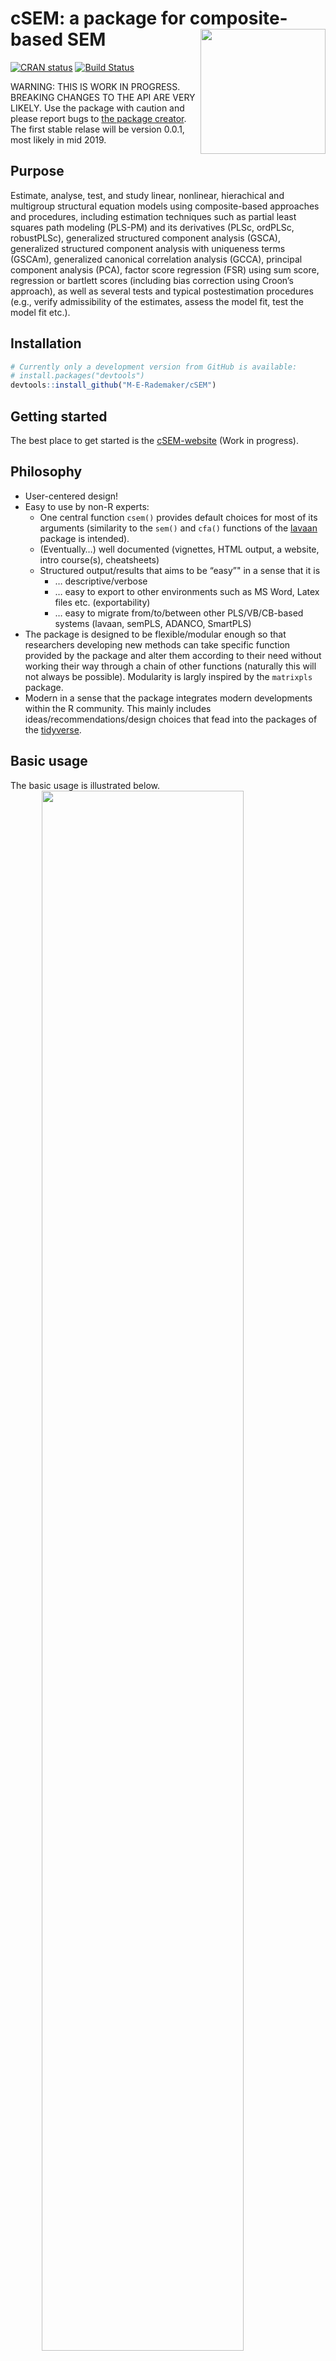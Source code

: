 
<!-- README.md is generated from README.Rmd. Please edit that file -->

# cSEM: a package for composite-based SEM <img src='man/figures/cSEMsticker.svg' align="right" height="200" /></a>

[![CRAN
status](https://www.r-pkg.org/badges/version/cSEM)](https://cran.r-project.org/package=cSEM)
[![Build
Status](https://travis-ci.com/M-E-Rademaker/cSEM.svg?branch=master)](https://travis-ci.com/M-E-Rademaker/cSEM)

WARNING: THIS IS WORK IN PROGRESS. BREAKING CHANGES TO THE API ARE VERY
LIKELY. Use the package with caution and please report bugs to [the
package creator](mailto:manuel.rademaker@uni-wuerzburg.de). The first
stable relase will be version 0.0.1, most likely in mid 2019.

## Purpose

Estimate, analyse, test, and study linear, nonlinear, hierachical and
multigroup structural equation models using composite-based approaches
and procedures, including estimation techniques such as partial least
squares path modeling (PLS-PM) and its derivatives (PLSc, ordPLSc,
robustPLSc), generalized structured component analysis (GSCA),
generalized structured component analysis with uniqueness terms (GSCAm),
generalized canonical correlation analysis (GCCA), principal component
analysis (PCA), factor score regression (FSR) using sum score,
regression or bartlett scores (including bias correction using Croon’s
approach), as well as several tests and typical postestimation
procedures (e.g., verify admissibility of the estimates, assess the
model fit, test the model fit etc.).

## Installation

``` r
# Currently only a development version from GitHub is available:
# install.packages("devtools")
devtools::install_github("M-E-Rademaker/cSEM")
```

## Getting started

The best place to get started is the
[cSEM-website](https://m-e-rademaker.github.io/cSEM/) (Work in
progress).

## Philosophy

  - User-centered design\!
  - Easy to use by non-R experts:
      - One central function `csem()` provides default choices for most
        of its arguments (similarity to the `sem()` and `cfa()`
        functions of the [lavaan](http://lavaan.ugent.be/) package is
        intended).
      - (Eventually…) well documented (vignettes, HTML output, a
        website, intro course(s), cheatsheets)
      - Structured output/results that aims to be “easy”" in a sense
        that it is
          - … descriptive/verbose
          - … easy to export to other environments such as MS Word,
            Latex files etc. (exportability)
          - … easy to migrate from/to/between other PLS/VB/CB-based
            systems (lavaan, semPLS, ADANCO, SmartPLS)
  - The package is designed to be flexible/modular enough so that
    researchers developing new methods can take specific function
    provided by the package and alter them according to their need
    without working their way through a chain of other functions
    (naturally this will not always be possible). Modularity is largly
    inspired by the `matrixpls` package.
  - Modern in a sense that the package integrates modern developments
    within the R community. This mainly includes
    ideas/recommendations/design choices that fead into the packages of
    the [tidyverse](https://github.com/tidyverse/tidyverse).

## Basic usage

The basic usage is illustrated below.
<img src="man/figures/api.png" width="80%" style="display: block; margin: auto;" />

Roughly speaking using `cSEM` is always the same 3 step procedure

1.  Pick a dataset and specify a model using [lavaan
    syntax](http://lavaan.ugent.be/tutorial/syntax1.html)
2.  Use `csem()`
3.  Apply one of the postestimation functions on the resulting object.

### Example

Models are defined using [lavaan
syntax](http://lavaan.ugent.be/tutorial/syntax1.html) with some slight
modifications. For illustration we use the build-in and well known
`satisfaction` dataset.

``` r
require(cSEM)
data(satisfaction)
    
## Note: the opeartor "<~" tells cSEM that the construct to its left is modelled
##       as a composite.
##       the operator "=~" tells cSEM that the construct to its left is modelled
##       as a common factor.
    
model <- "
# Structural model
EXPE ~ IMAG
QUAL ~ EXPE
VAL  ~ EXPE + QUAL
SAT  ~ IMAG + EXPE + QUAL + VAL 
LOY  ~ IMAG + SAT

# Measurement model

IMAG <~ imag1 + imag2 + imag3
EXPE <~ expe1 + expe2 + expe3 
QUAL <~ qual1 + qual2 + qual3 + qual4 + qual5
VAL  <~ val1  + val2  + val3
SAT  =~ sat1  + sat2  + sat3  + sat4
LOY  =~ loy1  + loy2  + loy3  + loy4
"
```

Estimation is done using the `csem()` function.

``` r
# Estimate using defaults
a <- csem(.data = satisfaction, .model = model)

# This is equal to
csem(
   .data                        = satisfaction,
   .model                       = model,
   .approach_cor_robust         = "none",
   .approach_nl                 = "sequential",
   .approach_paths              = "OLS",
   .approach_weights            = "PLS-PM",
   .conv_criterion              = "diff_absolute",
   .disattenuate                = TRUE,
   .dominant_indicators         = NULL,
   .estimate_structural         = TRUE,
   .id                          = NULL,
   .iter_max                    = 100,
   .normality                   = TRUE,
   .PLS_approach_cf             = "dist_squared_euclid",
   .PLS_ignore_structural_model = FALSE,
   .PLS_modes                   = NULL,
   .PLS_weight_scheme_inner     = "path",
   .reliabilities               = NULL,
   .tolerance                   = 1e-05,
   .resample_method             = "none", 
   .resample_method2            = "none",
   .R                           = 499,
   .R2                          = 199,
   .handle_inadmissibles        = "drop",
   .user_funs                   = NULL,
   .eval_plan                   = "sequential",
   .seed                        = NULL
    )
```

The result is always an object of class `cSEMResults`. Technically, the
resulting object has an additional class attribute (namely
`cSEMResults_default`, `cSEMResults_multi` or `cSEMResults_2ndorder`),
however, users usually dont need to worry since postestimation functions
(will eventually) automatically work on all classes.

``` r
## Access elements using `$`. E.g.:
a$Estimates$Loading_estimates 
a$Information$Model
    
## Examine the structure:
listviewer::jsonedit(a, mode = "view") # requires the listviewer package.
    
## Get a summary
summarize(a) 
    
# Alter the model to obtain a linear model:
model <- "
    # Structural model
    EXPE ~ IMAG
    QUAL ~ EXPE
    VAL  ~ EXPE + QUAL
    SAT  ~ IMAG + EXPE + QUAL + VAL
    LOY  ~ IMAG + SAT
    
    # Measurement model
    
    IMAG <~ imag1 + imag2 + imag3
    EXPE <~ expe1 + expe2 + expe3 
    QUAL <~ qual1 + qual2 + qual3 + qual4 + qual5
    VAL  <~ val1  + val2  + val3
    SAT  =~ sat1  + sat2  + sat3  + sat4
    LOY  =~ loy1  + loy2  + loy3  + loy4
    "
    
a <- csem(.data = satisfaction, .model = model)
    
## Apply postestimation functions, e.g.
verify(a) 
    
## Test overall model fit
testOMF(a) # takes roughly 30 seconds
```

#### Inference

By default no inferential quantities are calculated since most
composite-based approaches do not have closed-form solutions for
standard errors. `cSEM` relies on the `bootstrap` or `jackknife` to
estimate standard errors, test statistics, and critical quantiles.

`cSEM` offers two ways to compute resamples:

1.  Inference can be done by first setting `.resample_method` to
    `"jackkinfe"` or `"bootstrap"` and subsequently using `summarize()`
    or `infer()`.
2.  The same result is achieved by passing a `cSEMResults` object to
    `resamplecSEMResults()` and subsequently using `summarize()` or
    `infer()`.

<!-- end list -->

``` r
# Setting `.resample_method`
b1 <- csem(.data = satisfaction, .model = model, .resample_method = "bootstrap")
b2 <- resamplecSEMResults(a)
```

Several confidence intervals are implemented, see `?infer()`:

``` r
summarize(b1)
infer(b1, .quantity = c("CI_standard_z", "CI_percentile")) # no print method yet
```

Both bootstrap and jackknife resampling support platform-independent
multiprocessing as well as random seeds via the [future
framework](https://github.com/HenrikBengtsson/future). For
multiprocessing simply set `eval_plan = "multiprocess"` in which case
the maximum number of available cores is used if not on Windows. On
Windows as many separate R instances are opened in the backround as
there are cores available instead. Note that this naturally has some
overhead so for a small number of resamples multiprocessing will not
always be faster compared to sequential (single core) processing (the
default). Seeds are set via the `.seed` argument.

``` r
b <- csem(
  .data            = satisfaction,
  .model           = model, 
  .resample_method = "bootstrap",
  .R               = 999,
  .seed            = 98234,
  .eval_plan       = "multiprocess")
```

## Postestimation functions

Currently we have four major postestimation verbs.

  - `summarize()` : usually all that is need.
  - `verify()` : verify if the estimation produced admissible results
  - `assess()` : asses the model using common fit and assessment
    measures
  - `predict()` : (not yet implemented)

Tests are performed by using the test family of functions. Currently
three tests are implemented.

  - `testOMF()` : performs a test for overall model fit
  - `testMICOM()` : performs a test for composite measurement invariance
  - `testMGD` : performs a test for multi-group differences

All functions require a `cSEMResults` object.
